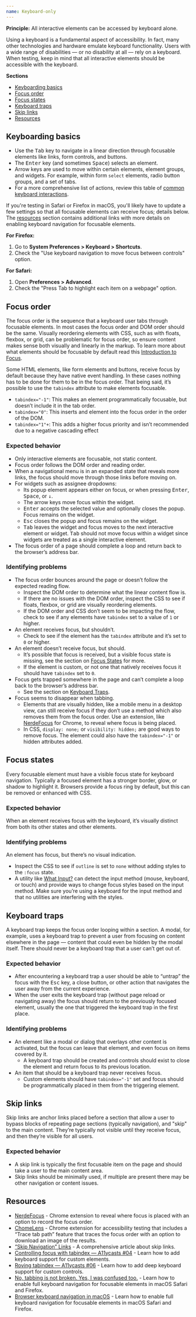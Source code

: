 ```yaml
---
name: Keyboard-only
---
```


**Principle:** All interactive elements can be accessed by keyboard alone.

Using a keyboard is a fundamental aspect of accessibility. In fact, many other technologies and hardware emulate keyboard functionality. Users with a wide range of disabilities — or no disability at all — rely on a keyboard. When testing, keep in mind that all interactive elements should be accessible with the keyboard.

**Sections**

- [Keyboarding basics](#keyboarding-basics)
- [Focus order](#focus-order)
- [Focus states](#focus-states)
- [Keyboard traps](#keyboard-traps)
- [Skip links](#skip-links)
- [Resources](#resources)

## Keyboarding basics

- Use the <kbd>Tab</kbd> key to navigate in a linear direction through focusable elements like links, form controls, and buttons.
- The <kbd>Enter</kbd> key (and sometimes <kbd>Space</kbd>) selects an element.
- Arrow keys are used to move within certain elements, element groups, and widgets. For example, within form `select` elements, radio button groups, and a set of tabs.
- For a more comprehensive list of actions, review this table of [common keyboard interactions](https://webaim.org/techniques/keyboard/#testing).

If you're testing in Safari or Firefox in macOS, you'll likely have to update a few settings so that all focusable elements can receive focus; details below. The [resources](#resources) section contains additional links with more details on enabling keyboard navigation for focusable elements.

**For Firefox:**

1. Go to **System Preferences > Keyboard > Shortcuts**.
1. Check the "Use keyboard navigation to move focus between controls" option.

<figure-img label="macOS keyboard settings" src="/img/a11y-keyboard-macos.png" width="668"></figure-img>

**For Safari:**

1. Open **Preferences > Advanced**.
1. Check the "Press Tab to highlight each item on a webpage" option.

<figure-img label="Safari browser advanced settings" src="/img/a11y-keyboard-safari.png" width="792"></figure-img>

## Focus order

The focus order is the sequence that a keyboard user tabs through focusable elements. In most cases the focus order and DOM order should be the same. Visually reordering elements with CSS, such as with floats, flexbox, or grid, can be problematic for focus order, so ensure content makes sense both visually and linearly in the markup. To learn more about what elements should be focusable by default read this [Introduction to Focus](https://developers.google.com/web/fundamentals/accessibility/focus/).

<figure-img alt="Example navigation with tab order overlays" label="Example tab order moving through navigation" src="/img/a11y-tab-order.png" width="640"></figure-img>

Some HTML elements, like form elements and buttons, receive focus by default because they have native event handling. In these cases nothing has to be done for them to be in the focus order. That being said, it’s possible to use the `tabindex` attribute to make elements focusable.

- `tabindex="-1"`: This makes an element programmatically focusable, but doesn’t include it in the tab order.
- `tabindex="0"`: This inserts and element into the focus order in the order of the DOM.
- `tabindex="1"+`: This adds a higher focus priority and isn’t recommended due to a negative cascading effect

### Expected behavior

- Only interactive elements are focusable, not static content.
- Focus order follows the DOM order and reading order.
- When a navigational menu is in an expanded state that reveals more links, the focus should move through those links before moving on.
- For widgets such as assignee dropdowns:
  - Its popup element appears either on focus, or when pressing <kbd>Enter</kbd>, <kbd>Space</kbd>, or <kbd>↓</kbd>.
  - The arrow keys move focus within the widget.
  - <kbd>Enter</kbd> accepts the selected value and optionally closes the popup. Focus remains on the widget.
  - <kbd>Esc</kbd> closes the popup and focus remains on the widget.
  - <kbd>Tab</kbd> leaves the widget and focus moves to the next interactive element or widget.
    <kbd>Tab</kbd> should not move focus within a widget since widgets are treated as a single interactive element.
- The focus order of a page should complete a loop and return back to the browser’s address bar.

### Identifying problems

- The focus order bounces around the page or doesn’t follow the expected reading flow.
  - Inspect the DOM order to determine what the linear content flow is.
  - If there are no issues with the DOM order, inspect the CSS to see if floats, flexbox, or grid are visually reordering elements.
  - If the DOM order and CSS don’t seem to be impacting the flow, check to see if any elements have `tabindex` set to a value of `1` or higher.
- An element receives focus, but shouldn’t.
  - Check to see if the element has the `tabindex` attribute and it’s set to `0` or higher.
- An element doesn’t receive focus, but should.
  - It’s possible that focus is received, but a visible focus state is missing, see the section on [Focus States](#focus-states) for more.
  - If the element is custom, or not one that natively receives focus it should have `tabindex` set to `0`.
- Focus gets trapped somewhere in the page and can’t complete a loop back to the browser’s address bar.
  - See the section on [Keyboard Traps](#keyboard-traps).
- Focus seems to disappear when tabbing.
  - Elements that are visually hidden, like a mobile menu in a desktop view, can still receive focus if they don’t use a method which also removes them from the focus order. Use an extension, like [NerdeFocus](https://github.com/wizzyfx/nerdeFocusPlugIn) for Chrome, to reveal where focus is being placed.
  - In CSS, `display: none;` or `visibility: hidden;` are good ways to remove focus. The element could also have the `tabindex="-1"` or hidden attributes added.

## Focus states

Every focusable element must have a visible focus state for keyboard navigation. Typically a focused element has a stronger border, glow, or shadow to highlight it. Browsers provide a focus ring by default, but this can be removed or enhanced with CSS.

<figure-img alt="One button with a custom focus ring, and another with browser default" label="Buttons with custom and default focus rings" src="/img/a11y-focus-ring.png" width="299"></figure-img>

### Expected behavior

When an element receives focus with the keyboard, it’s visually distinct from both its other states and other elements.

### Identifying problems

An element has focus, but there’s no visual indication.

- Inspect the CSS to see if `outline` is set to `none` without adding styles to the `:focus` state.
- A utility like [What Input?](https://ten1seven.github.io/what-input/) can detect the input method (mouse, keyboard, or touch) and provide ways to change focus styles based on the input method. Make sure you’re using a keyboard for the input method and that no utilities are interfering with the styles.

## Keyboard traps

A keyboard trap keeps the focus order looping within a section. A modal, for example, uses a keyboard trap to prevent a user from focusing on content elsewhere in the page — content that could even be hidden by the modal itself. There should never be a keyboard trap that a user can’t get out of.

<figure-img alt="A modal with overlays showing how focus is trapped within the modal" label="A modal with a keyboard trap and multiple ways to dismiss" src="/img/a11y-keyboard-trap.png" width="560"></figure-img>

### Expected behavior

- After encountering a keyboard trap a user should be able to “untrap” the focus with the <kbd>Esc</kbd> key, a close button, or other action that navigates the user away from the current experience.
- When the user exits the keyboard trap (without page reload or navigating away) the focus should return to the previously focused element, usually the one that triggered the keyboard trap in the first place.

### Identifying problems

- An element like a modal or dialog that overlays other content is activated, but the focus can leave that element, and even focus on items covered by it.
  - A keyboard trap should be created and controls should exist to close the element and return focus to its previous location.
- An item that should be a keyboard trap never receives focus.
  - Custom elements should have `tabindex="-1"` set and focus should be programmatically placed in them from the triggering element.

## Skip links

Skip links are anchor links placed before a section that allow a user to bypass blocks of repeating page sections (typically navigation), and "skip" to the main content. They’re typically not visible until they receive focus, and then they’re visible for all users.

<figure-img alt="Skip link visible when focused in the GitLab header navigation" label="Skip link with focus in GitLab’s primary navigation" src="/img/a11y-skip-link.png" width="816"></figure-img>

### Expected behavior

- A skip link is typically the first focusable item on the page and should take a user to the main content area.
- Skip links should be minimally used, if multiple are present there may be other navigation or content issues.

## Resources

- [NerdeFocus](https://github.com/wizzyfx/nerdeFocusPlugIn) - Chrome extension to reveal where focus is placed with an option to record the focus order.
- [ChomeLens](https://chrome.google.com/webstore/detail/chromelens/idikgljglpfilbhaboonnpnnincjhjkd?hl=en) - Chrome extension for accessibility testing that includes a “Trace tab path” feature that traces the focus order with an option to download an image of the results.
- [“Skip Navigation” Links](https://webaim.org/techniques/skipnav/) - A comprehensive article about skip links.
- [Controlling focus with tabindex — A11ycasts #04](https://www.youtube.com/watch?v=Pe0Ce1WtnUM) - Learn how to add keyboard support for custom elements.
- [Roving tabindex — A11ycasts #06](https://www.youtube.com/watch?v=uCIC2LNt0bk) - Learn how to add deep keyboard support for custom controls.
- [No, tabbing is not broken. Yes, I was confused too.](https://www.scottohara.me/blog/2014/10/03/link-tabbing-firefox-osx.html) - Learn how to enable full keyboard navigation for focusable elements in macOS Safari and Firefox.
- [Browser keyboard navigation in macOS](https://www.a11yproject.com/posts/macos-browser-keyboard-navigation/) - Learn how to enable full keyboard navigation for focusable elements in macOS Safari and Firefox.
